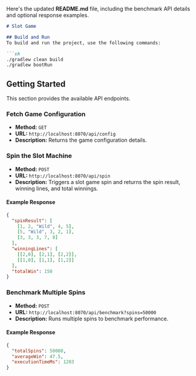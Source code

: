 Here's the updated **README.md** file, including the benchmark API details and optional response examples.

```markdown
# Slot Game

## Build and Run
To build and run the project, use the following commands:

```sh
./gradlew clean build
./gradlew bootRun
```

## Getting Started
This section provides the available API endpoints.

### Fetch Game Configuration
- **Method:** `GET`
- **URL:** `http://localhost:8070/api/config`
- **Description:** Returns the game configuration details.

### Spin the Slot Machine
- **Method:** `POST`
- **URL:** `http://localhost:8070/api/spin`
- **Description:** Triggers a slot game spin and returns the spin result, winning lines, and total winnings.

#### **Example Response**
```json
{
  "spinResult": [
    [1, 2, "Wild", 4, 5],
    [5, "Wild", 3, 2, 1],
    [3, 3, 3, 7, 8]
  ],
  "winningLines": [
    [[2,0], [2,1], [2,2]],
    [[1,0], [1,1], [1,2]]
  ],
  "totalWin": 150
}
```

### Benchmark Multiple Spins
- **Method:** `POST`
- **URL:** `http://localhost:8070/api/benchmark?spins=50000`
- **Description:** Runs multiple spins to benchmark performance.

#### **Example Response**
```json
{
  "totalSpins": 50000,
  "averageWin": 47.5,
  "executionTimeMs": 1203
}
```